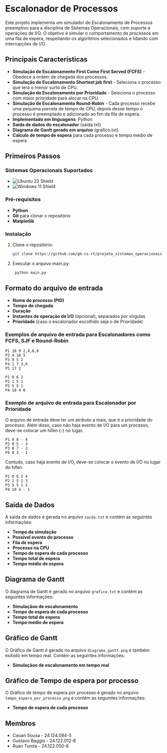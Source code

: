 # Escalonador de Processos

Este projeto implementa um simulador de Escalonamento de Processos preemptivo para a disciplina de Sistemas Operacionais, com suporte a operações de I/O. O objetivo é simular o comportamento de processos em uma fila de espera, respeitando os algoritmos selecionados e lidando com interrupções de I/O.

## Principais Características
- **Simulação de Escalonamento First Come First Served (FCFS)** - Obedece a ordem de chegada dos processos.
- **Simulação de Escalonamento Shortest job first** - Seleciona o processo que terá o menor surto de CPU.
- **Simulação de Escalonamento por Prioridade** - Seleciona o processo com maior prioridade para alocar na CPU.
- **Simulação de Escalonamento Round-Robin** - Cada processo recebe uma pequena parcela de tempo de CPU, depois desse tempo o processo é preemptado e adicionado ao fim da fila de espera.
- **Implementado em linguagens**: Python
- **Saída de dados do escalonador** (saida.txt)
- **Diagrama de Gantt gerado em arquivo** (grafico.txt)
- **Cálculo de tempo de espera** para cada processo e tempo médio de espera

## Primeiros Passos

### Sistemas Operacionais Suportados
- ![Ubuntu 22 Shield](https://img.shields.io/badge/Ubuntu-22.04-orange)
- ![Windows 11 Shield](https://img.shields.io/badge/Windows-11-blue)

### Pré-requisitos
- **Python**
- **Git** para clonar o repositório
- **Matplotlib**

### Instalação
1. Clone o repositório:
   ```bash
   git clone https://github.com/gb-cs-rt/projeto_sistemas_operacionais.git
   
2. Executar o arquivo main.py:
   ```bash
    python main.py
    ```
   
## Formato do arquivo de entrada
- **Nome do processo (PID)**
- **Tempo de chegada**
- **Duração**
- **Instantes de operação de I/O** (opcional), separados por vírgulas
- **Prioridade** (caso o escalonador escolhido seja o de Prioridade)

### Exemplos de arquivo de entrada para Escalonadores como FCFS, SJF e Round-Robin
```
P1 10 9 2,4,6,8
P2 4 10 5
P3 0 5 2
P4 1 7 3,6
P5 17 2
```
```
P1 0 6 2
P2 1 5 1
P3 5 5 1
P4 10 4 0
```

### Exemplo de arquivo de entrada para Escalonador por Prioridade

O arquivo de entrada deve ter um atributo a mais, que é a prioridade do processo. Além disso, caso não haja evento de I/O para um processo, deve-se colocar um hífen (-) no lugar.

```
P1 0 8 - 4
P2 0 5 - 3
P3 0 7 - 2
P4 0 3 - 1
```

Contudo, caso haja evento de I/O, deve-se colocar o evento de I/O no lugar do hífen.

```
P1 0 6 2 4 
P2 1 5 1 3 
P3 5 5 1 2 
P4 10 4 - 1
```

## Saída de Dados

A saída de dados é gerada no arquivo `saida.txt` e contém as seguintes informações:

- **Tempo da simulação**
- **Possível evento do processo**
- **Fila de espera**
- **Processo na CPU**
- **Tempo de espera de cada processo**
- **Tempo total de espera**
- **Tempo médio de espera**

## Diagrama de Gantt

O diagrama de Gantt é gerado no arquivo `grafico.txt` e contém as seguintes informações:

- **Simulaçãoo de escalonamento**
- **Tempo de espera de cada processo**
- **Tempo total de espera**
- **Tempo médio de espera**

## Gráfico de Gantt

O Gráfico de Gantt é gerado no arquivo `diagrama_gantt.png` e também exibido em tempo real. Contém as seguintes informações:

- **Simulaçãoo de escalonamento em tempo real**

## Gráfico de Tempo de espera por processo

O Gráfico de tempo de espera por processo é gerado no arquivo `tempo_espera_por_processo.png` e contém as seguintes informações:

- **Tempo de espera de cada processo**

## Membros
- Cauan Sousa - 24.124.084-5  
- Gustavo Baggio - 24.122.012-8  
- Ruan Turola - 24.122.050-8  

